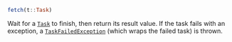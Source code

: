 ```julia
fetch(t::Task)
```

Wait for a [`Task`](@ref) to finish, then return its result value. If the task fails with an exception, a [`TaskFailedException`](@ref) (which wraps the failed task) is thrown.
